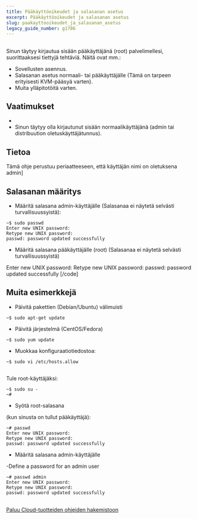 ```yaml
---
title: Pääkäyttöoikeudet ja salasanan asetus
excerpt: Pääkäyttöoikeudet ja salasanan asetus
slug: paakayttooikeudet_ja_salasanan_asetus
legacy_guide_number: g1786
---
```



## 
Sinun täytyy kirjautua sisään pääkäyttäjänä (root) palvelimellesi, suorittaaksesi tiettyjä tehtäviä. Näitä ovat mm.:

- Sovellusten asennus.
- Salasanan asetus normaali- tai pääkäyttäjälle (Tämä on tarpeen erityisesti KVM-pääsyä varten).
- Muita ylläpitotöitä varten.




## Vaatimukset

- []({legacy}1775)
- Sinun täytyy olla kirjautunut sisään normaalikäyttäjänä (admin tai distribuution oletuskäyttäjätunnus).



## Tietoa
Tämä ohje perustuu periaatteeseen, että käyttäjän nimi on oletuksena admin]


## Salasanan määritys

- Määritä salasana admin-käyttäjälle (Salasanaa ei näytetä selvästi turvallisuussyistä):

```
~$ sudo passwd
Enter new UNIX password:
Retype new UNIX password:
passwd: password updated successfully
```


- Määritä salasana pääkäyttäjälle (root) (Salasanaa ei näytetä selvästi turvallisuussyistä)

Enter new UNIX password:
Retype new UNIX password:
passwd: password updated successfully
[/code]


## Muita esimerkkejä

- Päivitä pakettien (Debian/Ubuntu) välimuisti

```
~$ sudo apt-get update
```


- Päivitä järjestelmä (CentOS/Fedora)

```
~$ sudo yum update
```


- Muokkaa konfiguraatiotiedostoa:

```
~$ sudo vi /etc/hosts.allow
```





## 
Tule root-käyttäjäksi:

```
~$ sudo su -
~#
```



- Syötä root-salasana 

(kun sinusta on tullut pääkäyttäjä):

```
~# passwd
Enter new UNIX password:
Retype new UNIX password:
passwd: password updated successfully
```



- Määritä salasana admin-käyttäjälle

-Define a password for
an admin user

```
~# passwd admin
Enter new UNIX password:
Retype new UNIX password:
passwd: password updated successfully
```




## 
[Paluu Cloud-tuotteiden ohjeiden hakemistoon]({legacy}1785)

